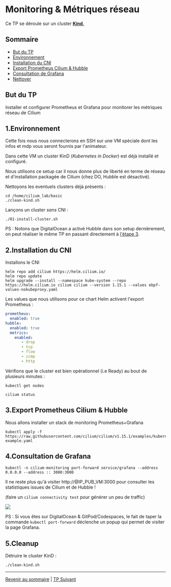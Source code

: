 # Monitoring & Métriques réseau

Ce TP se déroule sur un cluster <ins>**Kind**<ins>.  

## Sommaire
  * [But du TP](#but-du-tp)
  * [Environnement](#environnement)
  * [Installation du CNI](#installation-du-cni)
  * [Export Prometheus Cilium & Hubble](#export-prometheus-cilium--hubble)
  * [Consultation de Grafana](#consultation-de-grafana)
  * [Nettoyer](#nettoyer)

## But du TP
Installer et configurer Prometheus et Grafana pour monitorer les métriques réseau de Cilium


## 1.Environnement

Cette fois nous nous connecterons en SSH sur une VM spéciale dont les infos et mdp vous seront fournis par l'animateur.

Dans cette VM un cluster KinD (*Kubernetes in Docker*) est déjà installé et configuré.

Nous utilisons ce setup car il nous donne plus de liberté en terme de réseau et d'installation packagée de Cilium (chez DO, Hubble est désactivé).

Nettoyons les eventuels clusters déjà présents :
```shell
cd /home/cilium_lab/basic
./clean-kind.sh 
```

Lançons un cluster *sans* CNI :
```shell
./01-install-cluster.sh
```

PS : Notons que DigitalOcean a activé Hubble dans son setup dernièrement, on peut réaliser le même TP en passant directement à [l'étape 3](https://github.com/srnfr/TP-CNI/blob/main/docs/TP09.md#3export-prometheus-cilium--hubble).

## 2.Installation du CNI

Installons le CNI
```shell
helm repo add cilium https://helm.cilium.io/
helm repo update
helm upgrade --install --namespace kube-system --repo https://helm.cilium.io cilium cilium --version 1.15.1 --values ebpf-values-nokubeproxy.yaml
```
Les values que nous utilisons pour ce chart Helm activent l'export Prometheus :
```yaml
prometheus:
  enabled: true
hubble:
  enabled: true
  metrics:
    enabled:
       - drop
       - tcp
       - flow
       - icmp
       - http
```

Vérifions que le cluster est bien opérationnel (i.e Ready) au bout de plusieurs minutes :
```shell
kubectl get nodes
```
```shell
cilium status
```

## 3.Export Prometheus Cilium & Hubble

Nous allons installer un stack de monitoring Prometheus+Grafana

```shell
kubectl apply -f https://raw.githubusercontent.com/cilium/cilium/v1.15.1/examples/kubernetes/addons/prometheus/monitoring-example.yaml
```

## 4.Consultation de Grafana

```shell
kubectl -n cilium-monitoring port-forward service/grafana --address 0.0.0.0 --address :: 3000:3000
```

Il ne reste plus qu'à visiter http://@IP_PUB_VM:3000 pour consulter les statistiques issues de Cilium et de Hubble !

(faire un ```cilium connectivity test``` pour générer un peu de traffic)

![](https://github.com/srnfr/TP-CNI/blob/9f0a2fa2771e1159c23d9bdc1be1ecfb753aab84/img/grafana-cilium.png)

PS : Si vous êtes sur DigitalOcean & GitPod/Codespaces, le fait de taper la commande `kubectl port-forward` déclenche un popup qui permet de visiter la page Grafana.

## 5.Cleanup

Détruire le cluster KinD :
```shell
./clean-kind.sh 
```

---
[Revenir au sommaire](../README.md) | [TP Suivant](./TP10.md)
